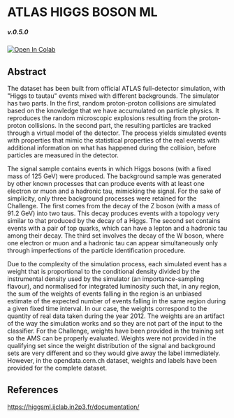 # ATLAS HIGGS BOSON ML
##### v.0.5.0

[![Open In Colab](https://colab.research.google.com/assets/colab-badge.svg)](https://colab.research.google.com/github/NadiaLL/atlas-higgs-boson-ml/blob/main/atlas-higgs-boson-ml-v.0.5.0.ipynb)


## Abstract
The dataset has been built from official ATLAS full-detector simulation, with "Higgs to tautau" events mixed with different backgrounds. The simulator has two parts. In the first, random proton-proton collisions are simulated based on the knowledge that we have accumulated on particle physics. It reproduces the random microscopic explosions resulting from the proton-proton collisions. In the second part, the resulting particles are tracked through a virtual model of the detector. The process yields simulated events with properties that mimic the statistical properties of the real events with additional information on what has happened during the collision, before particles are measured in the detector.

The signal sample contains events in which Higgs bosons (with a fixed mass of 125 GeV) were produced. The background sample was generated by other known processes that can produce events with at least one electron or muon and a hadronic tau, mimicking the signal. For the sake of simplicity, only three background processes were retained for the Challenge. The first comes from the decay of the Z boson (with a mass of 91.2 GeV) into two taus. This decay produces events with a topology very similar to that produced by the decay of a Higgs. The second set contains events with a pair of top quarks, which can have a lepton and a hadronic tau among their decay. The third set involves the decay of the W boson, where one electron or muon and a hadronic tau can appear simultaneously only through imperfections of the particle identification procedure.

Due to the complexity of the simulation process, each simulated event has a weight that is proportional to the conditional density divided by the instrumental density used by the simulator (an importance-sampling flavour), and normalised for integrated luminosity such that, in any region, the sum of the weights of events falling in the region is an unbiased estimate of the expected number of events falling in the same region during a given fixed time interval. In our case, the weights correspond to the quantity of real data taken during the year 2012. The weights are an artifact of the way the simulation works and so they are not part of the input to the classifier. For the Challenge, weights have been provided in the training set so the AMS can be properly evaluated. Weights were not provided in the qualifying set since the weight distribution of the signal and background sets are very different and so they would give away the label immediately. However, in the opendata.cern.ch dataset, weights and labels have been provided for the complete dataset.


## References
https://higgsml.ijclab.in2p3.fr/documentation/

